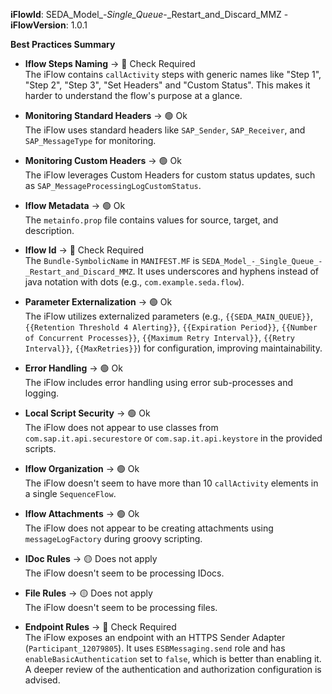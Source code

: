**iFlowId**: SEDA_Model_-_Single_Queue_-_Restart_and_Discard_MMZ - **iFlowVersion**: 1.0.1

**Best Practices Summary**
- **Iflow Steps Naming** -> 🔴 Check Required\
    The iFlow contains `callActivity` steps with generic names like "Step 1", "Step 2", "Step 3", "Set Headers" and "Custom Status". This makes it harder to understand the flow's purpose at a glance.

- **Monitoring Standard Headers** -> 🟢 Ok\
    The iFlow uses standard headers like `SAP_Sender`, `SAP_Receiver`, and `SAP_MessageType` for monitoring.

- **Monitoring Custom Headers** -> 🟢 Ok\
    The iFlow leverages Custom Headers for custom status updates, such as `SAP_MessageProcessingLogCustomStatus`.

- **Iflow Metadata** -> 🟢 Ok\
    The `metainfo.prop` file contains values for source, target, and description.

- **Iflow Id** -> 🔴 Check Required\
    The `Bundle-SymbolicName` in `MANIFEST.MF` is `SEDA_Model_-_Single_Queue_-_Restart_and_Discard_MMZ`. It uses underscores and hyphens instead of java notation with dots (e.g., `com.example.seda.flow`).

- **Parameter Externalization** -> 🟢 Ok\
    The iFlow utilizes externalized parameters (e.g., `{{SEDA_MAIN_QUEUE}}`, `{{Retention Threshold 4 Alerting}}`, `{{Expiration Period}}`, `{{Number of Concurrent Processes}}`, `{{Maximum Retry Interval}}`, `{{Retry Interval}}`, `{{MaxRetries}}`) for configuration, improving maintainability.

- **Error Handling** -> 🟢 Ok\
    The iFlow includes error handling using error sub-processes and logging.

- **Local Script Security** -> 🟢 Ok\
    The iFlow does not appear to use classes from `com.sap.it.api.securestore` or `com.sap.it.api.keystore` in the provided scripts.

- **Iflow Organization** -> 🟢 Ok\
    The iFlow doesn't seem to have more than 10 `callActivity` elements in a single `SequenceFlow`.

- **Iflow Attachments** -> 🟢 Ok\
    The iFlow does not appear to be creating attachments using `messageLogFactory` during groovy scripting.

- **IDoc Rules** -> 🟡 Does not apply\
    The iFlow doesn't seem to be processing IDocs.

- **File Rules** -> 🟡 Does not apply\
    The iFlow doesn't seem to be processing files.

- **Endpoint Rules** -> 🔴 Check Required\
    The iFlow exposes an endpoint with an HTTPS Sender Adapter (`Participant_12079805`). It uses `ESBMessaging.send` role and has `enableBasicAuthentication` set to `false`, which is better than enabling it. A deeper review of the authentication and authorization configuration is advised.